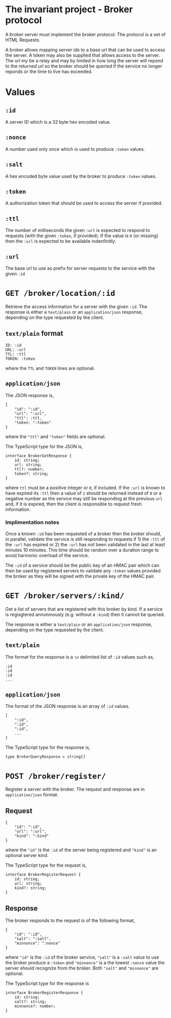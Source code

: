 # The invariant project - Broker protocol

A broker server must implement the broker protocol. The protocol is a set of HTML Requests.

A broker allows mapping server ids to a base url that can be used to access the server. A token may also be supplied that allows access to the server. The url my be a relay and may by limited in how long the server will repond to the returned url so the broker should be queried if the service no longer reponds or the time to live has exceeded.

# Values

## `:id`

A server ID which is a 32 byte hex encoded value.

## `:nonce`

A number used only once which is used to produce `:token` values.

## `:salt`

A hex encoded byte value used by the broker to produce `:token` values.

## `:token`

A authorization token that should be used to access the server if provided.

## `:ttl`

The number of milliseconds the given `:url` is expected to respond to requests (with the given `:token`, if provided). If the value is `0` (or missing) then the `:url` is expected to be available indenfinitly.

## `:url`

The base url to use as prefix for server requests to the service with the given `:id`

# `GET /broker/location/:id`

Retrieve the access information for a server with the given `:id`. The response is either a `text/plain` or an `application/json` response, depending on the type requested by the client.

## `text/plain` format

```
ID: :id
URL: :url
TTL: :ttl
TOKEN: :token
```

where the `TTL` and `TOKEN` lines are optional.

## `application/json`

The JSON response is,

```
{
    "id": ":id",
    "url": ":url",
    "ttl": :ttl,
    "token: ":token"
}
```

where the `"ttl"` and `"token"` fields are optional.

The TypeScript type for the JSON is,

```
interface BrokerGetResponse {
    id: string;
    url: string;
    ttl?: number;
    token?: string;
}
```

where `ttl` must be a positive integer or `0`, if included. If the `:url` is known to have expired its `:ttl` then a value of `1` should be returned instead of `0` or a negative number as the service may still be responding at the previous `url` and, if it is expired, then the client is responsible to request fresh information.

### Implimentation notes

Once a known `:id` has been requested of a broker then the broker should, in parallel, validate the service is still responding to requests if 1) the `:ttl` of the `:url` has expired or 2) the `:url` has not been validated in the last at least minutes 10 minutes. This time should be random over a duration range to avoid harmonic overload of the service.

The `:id` of a service should be the public key of an HMAC pair which can then be used by registered servers to validate any `:token` values provided the broker as they will be signed with the private key of the HMAC pair.

# `GET /broker/servers/:kind/`

Get a list of servers that are registered with this broker by kind. If a service  is regisgtered annonmously (e.g. without a `:kind`) then it cannot be queried.

The response is either a `text/plain` or an `application/json` response, depending on the type requested by the client.

## `text/plain`

The format for the response is a `\n` delimited list of `:id` values such as,

```
:id
:id
:id
...
```

## `application/json`

The format of the JSON response is an array of `:id` values.

```
[
    ":id",
    ":id",
    ":id",
    ...
]
```

The TypeScript type for the response is,

```
type BrokerQueryResponse = string[]
```

# `POST /broker/register/`

Register a server with the broker. The request and response are in `application/json` format.

## Request

```
{
    "id": ":id",
    "url": ":url",
    "kind": ":kind"
}
```

where the `"id"` is the `:id` of the server being registered and `"kind"` is an optional server kind.

The TypeScript type for the request is,

```
interface BrokerRegisterRequest {
    id: string;
    url: string;
    kind?: string;
}
```

## Response

The broker responds to the request is of the following format,

```
{
    "id": ":id",
    "salt": ":salt",
    "minnonce": ":nonce"
}
```

where `"id"` is the `:id` of the broker service, `"salt"` is a `:salt` value to use the broker produce a `:token` and `"minnonce"` is a the lowest `:nonce` value the server should recognize from the broker. Both `"salt"` and `"minnonce"` are optional.

The TypeScript type for the response is

```
interface BrokerRegisterResponse {
    id: string;
    salt?: string;
    minnonce?: number;
}
```

